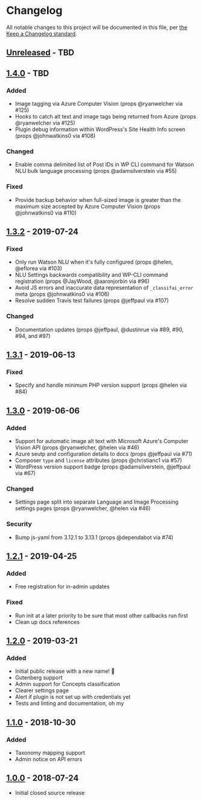 # Changelog

All notable changes to this project will be documented in this file, per [the Keep a Changelog standard](http://keepachangelog.com/).

## [Unreleased] - TBD

## [1.4.0] - TBD
### Added
- Image tagging via Azure Computer Vision (props @ryanwelcher via #125)
- Hooks to catch alt text and image tags being returned from Azure (props @ryanwelcher via #125)
- Plugin debug information within WordPress's Site Health Info screen (props @johnwatkins0 via #108)

### Changed
- Enable comma delimited list of Post IDs in WP CLI command for Watson NLU bulk language processing (props @adamsilverstein via #55)

### Fixed
- Provide backup behavior when full-sized image is greater than the maximum size accepted by Azure Computer Vision (props @johnwatkins0 via #110)

## [1.3.2] - 2019-07-24
### Fixed
- Only run Watson NLU when it's fully configured (props @helen, @eflorea via #103)
- NLU Settings backwards compatibility and WP-CLI command registration (props @JayWood, @aaronjorbin via #96)
- Avoid JS errors and inaccurate data representation of `_classifai_error` meta (props @johnwatkins0 via #106)
- Resolve sudden Travis test failures (props @jeffpaul via #107)

### Changed
- Documentation updates (props @jeffpaul, @dustinrue via #89, #90, #94, and #97)

## [1.3.1] - 2019-06-13
### Fixed
- Specify and handle minimum PHP version support (props @helen via #84)

## [1.3.0] - 2019-06-06
### Added
- Support for automatic image alt text with Microsoft Azure's Computer Vision API (props @ryanwelcher, @helen via #46)
- Azure seutp and configuration details to docs (props @jeffpaul via #71)
- Composer `type` and `license` attributes (props @christianc1 via #57)
- WordPress version support badge (props @adamsilverstein, @jeffpaul via #67)

### Changed
- Settings page split into separate Language and Image Processing settings pages (props @ryanwelcher, @helen via #46)

### Security
- Bump js-yaml from 3.12.1 to 3.13.1 (props @dependabot via #74)

## [1.2.1] - 2019-04-25
### Added
- Free registration for in-admin updates

### Fixed
- Run init at a later priority to be sure that most other callbacks run first
- Clean up docs references

## [1.2.0] - 2019-03-21
### Added
- Initial public release with a new name! 🎉
- Gutenberg support
- Admin support for Concepts classification
- Clearer settings page
- Alert if plugin is not set up with credentials yet
- Tests and linting and documentation, oh my

## [1.1.0] - 2018-10-30
### Added
- Taxonomy mapping support
- Admin notice on API errors

## [1.0.0] - 2018-07-24
- Initial closed source release

[Unreleased]: https://github.com/10up/classifai/compare/master...develop
[1.4.0]: https://github.com/10up/classifai/compare/1.3.2...1.4.0
[1.3.2]: https://github.com/10up/classifai/compare/1.3.1...1.3.2
[1.3.1]: https://github.com/10up/classifai/compare/1.3.0...1.3.1
[1.3.0]: https://github.com/10up/classifai/compare/1.2.1...1.3.0
[1.2.1]: https://github.com/10up/classifai/compare/1.2.0...1.2.1
[1.2.0]: https://github.com/10up/classifai/compare/1.1.0...1.2.0
[1.1.0]: https://github.com/10up/classifai/compare/4bf845...1.1.0
[1.0.0]: https://github.com/10up/classifai/commit/4bf8456816c73c509001ad4cad03a6fcdcb7e478
